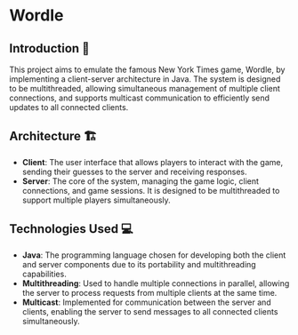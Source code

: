 # Wordle

## Introduction 🚀
This project aims to emulate the famous New York Times game, Wordle, by implementing a client-server architecture in Java. The system is designed to be multithreaded, allowing simultaneous management of multiple client connections, and supports multicast communication to efficiently send updates to all connected clients.

## Architecture 🏗
- **Client**: The user interface that allows players to interact with the game, sending their guesses to the server and receiving responses.
- **Server**: The core of the system, managing the game logic, client connections, and game sessions. It is designed to be multithreaded to support multiple players simultaneously.

## Technologies Used 💻
- **Java**: The programming language chosen for developing both the client and server components due to its portability and multithreading capabilities.
- **Multithreading**: Used to handle multiple connections in parallel, allowing the server to process requests from multiple clients at the same time.
- **Multicast**: Implemented for communication between the server and clients, enabling the server to send messages to all connected clients simultaneously.
